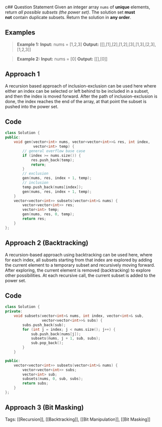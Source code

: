 c## Question Statement
Given an integer array `nums` of **unique** elements, return _all possible subsets (the power set)_.
The solution set **must not** contain duplicate subsets. Return the solution in **any order**.
## Examples
>**Example 1:**
>**Input:** nums = [1,2,3]
>**Output:** [\[],[1],[2],[1,2],[3],[1,3],[2,3],[1,2,3]]

>**Example 2:**
>**Input:** nums = [0]
>**Output:** [\[],[0]]

## Approach 1
A recursion based approach of inclusion-exclusion can be used here where either an index can be selected or left behind to be included in a subset, and then the index is moved forward. After the path of inclusion-exclusion is done, the index reaches the end of the array, at that point the subset is pushed into the power set.
## Code
```cpp
class Solution {
public:
    void gen(vector<int> nums, vector<vector<int>>& res, int index,
             vector<int> temp) {
        // general overflow base case
        if (index >= nums.size()) {
            res.push_back(temp);
            return;
        }
        // exclusion
        gen(nums, res, index + 1, temp);
        // inclusion
        temp.push_back(nums[index]);
        gen(nums, res, index + 1, temp);
    }
    vector<vector<int>> subsets(vector<int>& nums) {
        vector<vector<int>> res;
        vector<int> temp;
        gen(nums, res, 0, temp);
        return res;
    }
};
```

## Approach 2 (Backtracking)
A recursion-based approach using backtracking can be used here, where for each index, all subsets starting from that index are explored by adding the current element to a temporary subset and recursively moving forward. After exploring, the current element is removed (backtracking) to explore other possibilities. At each recursive call, the current subset is added to the power set.
## Code
```cpp
class Solution {
private:
    void subsets(vector<int>& nums, int index, vector<int>& sub,
                 vector<vector<int>>& subs) {
        subs.push_back(sub);
        for (int j = index; j < nums.size(); j++) {
            sub.push_back(nums[j]);
            subsets(nums, j + 1, sub, subs);
            sub.pop_back();
        }
    }

public:
    vector<vector<int>> subsets(vector<int>& nums) {
        vector<vector<int>> subs;
        vector<int> sub;
        subsets(nums, 0, sub, subs);
        return subs;
    }
};
```
## Approach 3 (Bit Masking)
Tags: [[Recursion]], [[Backtracking]], [[Bit Manipulation]], [[Bit Masking]]